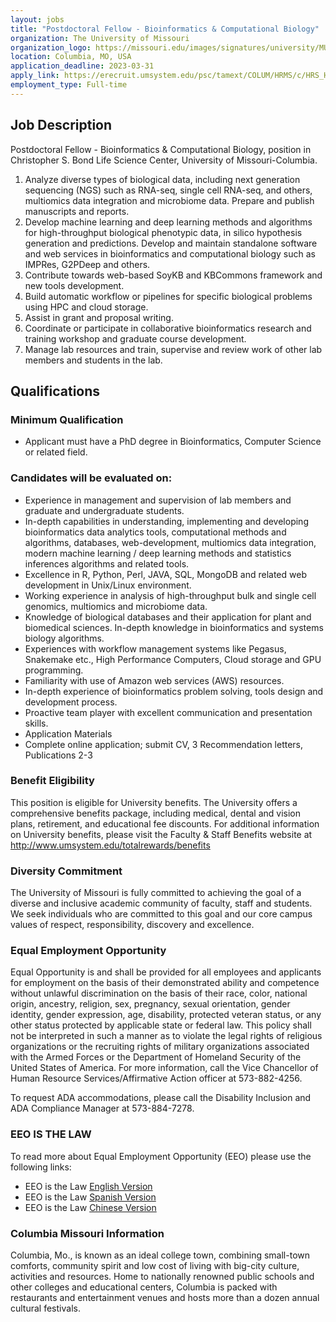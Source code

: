```yaml
---
layout: jobs
title: "Postdoctoral Fellow - Bioinformatics & Computational Biology"
organization: The University of Missouri
organization_logo: https://missouri.edu/images/signatures/university/MUstacked.png
location: Columbia, MO, USA
application_deadline: 2023-03-31
apply_link: https://erecruit.umsystem.edu/psc/tamext/COLUM/HRMS/c/HRS_HRAM_FL.HRS_CG_SEARCH_FL.GBL?Page=HRS_APP_JBPST_FL&Action=U&SiteId=9&FOCUS=Applicant&SiteId=9&JobOpeningId=42433&PostingSeq=1&
employment_type: Full-time
---
```


## Job Description
Postdoctoral Fellow - Bioinformatics & Computational Biology, position in Christopher S. Bond Life Science Center, University of Missouri-Columbia.

1. Analyze diverse types of biological data, including next generation sequencing (NGS) such as RNA-seq, single cell RNA-seq, and others, multiomics data integration and microbiome data. Prepare and publish manuscripts and reports.
2. Develop machine learning and deep learning methods and algorithms for high-throughput biological phenotypic data, in silico hypothesis generation and predictions. Develop and maintain standalone software and web services in bioinformatics and computational biology such as IMPRes, G2PDeep and others.
3. Contribute towards web-based SoyKB and KBCommons framework and new tools development.
4. Build automatic workflow or pipelines for specific biological problems using HPC and cloud storage.
5. Assist in grant and proposal writing.
6. Coordinate or participate in collaborative bioinformatics research and training workshop and graduate course development.
7. Manage lab resources and train, supervise and review work of other lab members and students in the lab.

## Qualifications

### Minimum Qualification

- Applicant must have a PhD degree in Bioinformatics, Computer Science or related field.
 
### Candidates will be evaluated on:

- Experience in management and supervision of lab members and graduate and undergraduate students.
- In-depth capabilities in understanding, implementing and developing bioinformatics data analytics tools, computational methods and algorithms, databases, web-development, multiomics data integration, modern machine learning / deep learning methods and statistics inferences algorithms and related tools.
- Excellence in R, Python, Perl, JAVA, SQL, MongoDB and related web development in Unix/Linux environment.
- Working experience in analysis of high-throughput bulk and single cell genomics, multiomics and microbiome data.
- Knowledge of biological databases and their application for plant and biomedical sciences. In-depth knowledge in bioinformatics and systems biology algorithms.
- Experiences with workflow management systems like Pegasus, Snakemake etc., High Performance Computers, Cloud storage and GPU programming.
- Familiarity with use of Amazon web services (AWS) resources.
- In-depth experience of bioinformatics problem solving, tools design and development process.
- Proactive team player with excellent communication and presentation skills.
- Application Materials
- Complete online application; submit CV, 3 Recommendation letters, Publications 2-3

### Benefit Eligibility

This position is eligible for University benefits.  The University offers a comprehensive benefits package, including medical, dental and vision plans, retirement, and educational fee discounts.  For additional information on University benefits, please visit the Faculty & Staff Benefits website at http://www.umsystem.edu/totalrewards/benefits

### Diversity Commitment

The University of Missouri is fully committed to achieving  the goal of a diverse and inclusive academic community of faculty, staff and students. We seek individuals who are committed to this goal and our core campus values of respect, responsibility, discovery and excellence.

### Equal Employment Opportunity

Equal Opportunity is and shall be provided for all employees and applicants for employment on the basis of their demonstrated ability and competence without unlawful discrimination on the basis of their race, color, national origin, ancestry, religion, sex, pregnancy, sexual orientation, gender identity, gender expression, age, disability, protected veteran status, or any other status protected by applicable state or federal law. This policy shall not be interpreted in such a manner as to violate the legal rights of religious organizations or the recruiting rights of military organizations associated with the Armed Forces or the Department of Homeland Security of the United States of America. For more information, call the Vice Chancellor of Human Resource Services/Affirmative Action officer at 573-882-4256.

To request ADA accommodations, please call the Disability Inclusion and ADA Compliance Manager at 573-884-7278.

### EEO IS THE LAW

To read more about Equal Employment Opportunity (EEO) please use the following links:

- EEO is the Law [English Version](http://www.dol.gov/ofccp/regs/compliance/posters/pdf/eeopost.pdf)
- EEO is the Law [Spanish Version](http://www.dol.gov/ofccp/regs/compliance/posters/pdf/eeosp.pdf)
- EEO is the Law [Chinese Version](http://www.dol.gov/ofccp/regs/compliance/posters/pdf/eeopost(chinese).pdf)

### Columbia Missouri Information

Columbia, Mo., is known as an ideal college town, combining small-town comforts, community spirit and low cost of living with big-city culture, activities and resources.  Home to nationally renowned public schools and other colleges and educational centers, Columbia is packed with restaurants and entertainment venues and hosts more than a dozen annual cultural festivals.
